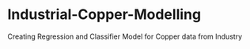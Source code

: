 # Industrial-Copper-Modelling
Creating Regression and Classifier Model for Copper data from Industry
